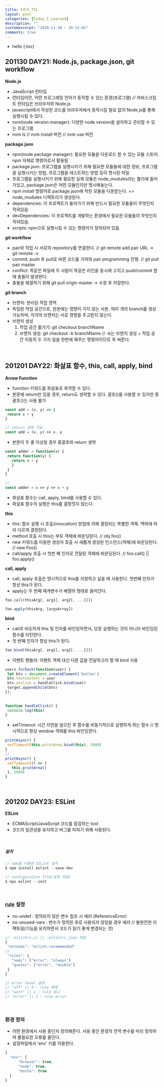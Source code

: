 ```yaml
---
title: 5주차_TIL
layout: post
categories: [Today_I_Learned]
description: ""
customexcerpt: "2020-11-30 ~ 20-12-02"
comments: true
---
```


* hello
{:toc}


## 201130 DAY21: Node.js, package.json, git workflow ##

 **Node.js**
 - JavaScript 런타임
 - 런타임이란, 어떤 프로그래밍 언어가 동작할 수 있는 환경(프로그램) // 자바스크립트 런타임은 브라우저와 Node.js
 - javascript에서 작성한 코드를 브라우저에서 동작시킬 필요 없이 Node.js를 통해 실행시킬 수 있다.
 - nvm(node version manager): 다양한 node version을 설치하고 관리할 수 있는 프로그램
 - nvm ls // nvm install 버전 // nvm use 버전
 
 **package.json**
 - npm(node package manager): 필요한 모듈을 다운로드 할 수 있는 모듈 스토어. npm 자체로 명령어로서 활용됨
 - package.json: 프로그램을 실행시키기 위해 필요한 모듈들에 대한 정보, 프로그램을 실행시키는 방법, 프로그램을 테스트하는 방법 등이 명시된 파일
 - 프로그램을 실행시키기 위해 필요한 실제 모듈은 node_modules라는 폴더에 들어가있고, package.json은 어떤 모듈인지만 명시해놓는다.
 - npm install 명령어로 package.json에 적힌 모듈을 다운받는다. => node_modules 디렉토리가 생성된다.
 - dependencies: 이 프로젝트가 돌아가기 위해 반드시 필요한 모듈들이 무엇인지 적혀있음
 - devDependencies: 이 프로젝트를 개발하는 환경에서 필요한 모듈들이 무엇인지 적혀있음.
 - scripts: npm으로 실행시킬 수 있는 명령어가 정의되어 있음.
 
 **git workflow**
 - pair와 작업 시 서로의 repository를 연결한다. // git remote add pair URL -> git remote -v
 - commit, push 후 pull로 바뀐 코드를 가져와 pair programming 진행. // git pull pair master
 - conflict: 똑같은 파일에 두 사람이 똑같은 라인을 동시에 고치고 push/commit 할 때 충돌이 발생한다.
 - 충돌을 해결하기 위해 git pull origin master -> 수정 후 저장한다.
 
 **git branch**
 - 브랜치: 분리된 작업 영역
 - 독립된 작업 공간으로, 원본에는 영향이 가지 않는 사본. 여러 개의 branch를 생성 가능하며, 각각의 브랜치는 서로 영향을 주고받지 않는다.
 - 브랜치 생성
    1. 작업 공간 옮기기: git checkout branchName
    2. 브랜치 생성: git checkout -b branchName // -b는 브랜치 생성 + 작업 공간 이동의 두 가지 일을 한번에 해주는 명령어이므로 꼭 써준다.
 
 <br>

## 201201 DAY22: 화살표 함수, this, call, apply, bind ##

 **Arrow Function**
 - function 키워드를 화살표로 축약할 수 있다.
 - 본문에 return만 있을 경우, return도 생략할 수 있다. 괄호()를 사용할 수 있지만 중괄호{}는 사용 불가
 
 ```js
 const add = (x, y) => {
  return x + y
 }
 
 // return 생략 가능
 const add = (x, y) => x, y
 ```
 
 - 본문이 두 줄 이상일 경우 중괄호와 return 생략
 
 ```js
 const adder = function(x) {
  return function(y) {
    return x + y
    }
  }
 }
 
 //
 const adder = x => y => x + y
 ```
 
 - 화살표 함수는 call, apply, bind를 사용할 수 있다.
 - 화살표 함수의 실행은 this를 결정짓지 않는다.
 
 **this**
 - this: 함수 실행 시 호출(invocation) 방법에 의해 결정되는 특별한 객체. 맥락에 따라 다르게 결정된다.
 - method 호출 시 this는 부모 객체에 바운딩된다. // obj.foo()
 - new 키워드를 이용한 생성자 호출 시 새롭게 생성된 인스턴스(객체)에 바운딩된다. // new Foo()
 - call/apply 호출 시 첫번 째 인자로 전달된 객체에 바운딩된다. // foo.call() || foo.apply()
 
 **call, apply**
 - call, apply 호출은 명시적으로 this를 지정하고 싶을 때 사용한다. 첫번째 인자가 항상 this가 된다.
 - apply는 두 번째 매개변수가 배열의 형태로 들어간다.
 
 ```js
 foo.call(thisArg[, arg1[, arg2[, ...]]])
 
 foo.apply(thisArg, [argsArray])
 ```
 
 **bind**
 - call과 비슷하게 this 및 인자를 바인딩하면서, 당장 실행하는 것이 아니라 바인딩된 함수를 리턴한다.
 - 첫 번째 인자가 항상 this가 된다.
 
 ```js
 foo.bind(thisArg[, arg1[, arg2[, ...]]])
 ```
 
 - 이벤트 핸들러: 이벤트 객체 대신 다른 값을 전달하고자 할 때 bind 사용
 
 ```js
users.forEach(function(user) {
  let btn = document.createElement('button')
  btn.textContent = user
  btn.onclick = handleClick.bind(user) 
  target.appendChild(btn)
});
  
  
function handleClick() {
  console.log(this)
}
 ```
 
 - setTimeout: 시간 지연을 일으킨 후 함수를 비동기적으로 실행하게 하는 함수 // 명시적으로 항상 window 객체를 this 바인딩한다.
 
 ```js
 printAsync() {
  setTimeout(this.printArea.bind(this), 2000)
 }
 //
 printAsync() {
  setTimeout(() => {
    this.printArea()
  }, 2000)
 }
 ```
 
 <br>
 
## 201202 DAY23: ESLint ##
 
 **ESLint**
 - ECMAScript/JavaScript 코드를 점검하는 tool
 - 코드의 일관성을 유지하고 버그를 피하기 위해 사용된다.
 <br>
 
##### 설치
 
  ```js
  // npm을 이용한 ESLint 설치
  $ npm install eslint --save-dev
  
  // configuration file(설정 파일)
  $ npx eslint --init
  ```
  <br>
  
 ### [rule](https://eslint.org/docs/rules/) 설정 ###
   - no-undef : 정의되지 않은 변수 참조 시 에러 (ReferenceError)
   - no-unused-vars : 변수가 정의된 후로 사용되지 않았을 경우 에러 // 불완전한 리팩토링(기능을 유지하면서 코드가 읽기 좋게 변경되는 것)
  
  
  ```js
  // .eslintrc.js || .eslintrc.json 파일
  {
   "extends": "eslint:recommended"
  //
   "rules": {
     "semi": ["error", "always"]
     "quotes": ["error", "double"]
   }
  }
  
  // error level 설정
  // "off" || 0 : rule 해제
  // "warn" || 1 : rule 경고
  // "error" || 2 : rule error
  ```
  <br>
   
 ### 환경 정의 ###
   - 어떤 환경에서 사용 중인지 정의해준다. 사용 중인 환경의 전역 변수를 미리 정의하여 불필요한 오류를 줄인다.
   - 설정파일에서 'env' 키를 이용한다.
  
  ```js
  {
    "env": {
        "browser": true,
        "node": true,
        "mocha": true
    }
  }
  ```
<br>
